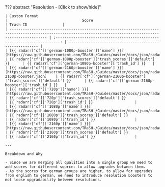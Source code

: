 ??? abstract "Resolution - [Click to show/hide]"

    | Custom Format                                                                                                                                                 |                                  Score                                                                      | Trash ID                |
    | ------------------------------------------------------------------------------------------------------------------------------------------------------------- | :------------------------------------------------------------------------: | -------------------------------------------------------- |
    | [{{ radarr['cf']['german-1080p-booster']['name'] }}](https://raw.githubusercontent.com/TRaSH-/Guides/master/docs/json/radarr/cf/1080p.json)                   | {{ radarr['cf']['german-1080p-booster']['trash_scores']['default'] }}      | {{ radarr['cf']['german-1080p-booster']['trash_id'] }}   |
    | [{{ radarr['cf']['german-2160p-booster']['name'] }}](https://raw.githubusercontent.com/TRaSH-/Guides/master/docs/json/radarr/cf/german-2160p-booster.json)    | {{ radarr['cf']['german-2160p-booster']['trash_scores']['default'] }}      | {{ radarr['cf']['german-2160p-booster']['trash_id'] }}   |
    | [{{ radarr['cf']['720p']['name'] }}](https://raw.githubusercontent.com/TRaSH-/Guides/master/docs/json/radarr/cf/720p.json)                                    | {{ radarr['cf']['720p']['trash_scores']['default'] }}                      | {{ radarr['cf']['720p']['trash_id'] }}                   |
    | [{{ radarr['cf']['1080p']['name'] }}](https://raw.githubusercontent.com/TRaSH-/Guides/master/docs/json/radarr/cf/1080p.json)                                  | {{ radarr['cf']['1080p']['trash_scores']['default'] }}                     | {{ radarr['cf']['1080p']['trash_id'] }}                  |
    | [{{ radarr['cf']['2160p']['name'] }}](https://raw.githubusercontent.com/TRaSH-/Guides/master/docs/json/radarr/cf/2160p.json)                                  | {{ radarr['cf']['2160p']['trash_scores']['default'] }}                     | {{ radarr['cf']['2160p']['trash_id'] }}                  |

    ---

    Breakdown and Why

    - Since we are merging all qualities into a single group we need to add scores for different sources to allow upgrades between them.
    - As the scores for german groups are higher, to allow for upgrades from english to german, we need to introduce resolution boosters to not loose upgradability between resolutions.
